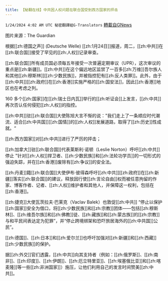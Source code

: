 ```yaml
---
title: 【秘翻在线】中共因人权问题在联合国受到西方国家的抨击
---
```

`1/24/2024 4:02 AM UTC 秘密翻譯組G-Translators` [轉載自GNews](https://gnews.org/articles/2247749)

图片来源：The Guardian

根据[[zh:德国之声]] (Deutsche Welle) [[zh:1月24日]]报道，周二，[[zh:中共]]在[[zh:联合国]]接受了罕见的[[zh:人权]]记录审查。

[[zh:联合国]]所有成员国必须每五年接受一次普遍定期审议（UPR），这次审议的重点是[[zh:新疆]]。[[zh:中共]]在这个偏远地区监禁了一百多[[zh:万维]]吾尔族人和其他[[zh:穆斯林]][[zh:少数民族]]，并被指控犯有[[zh:反人类罪]]。此外，由于[[zh:中共]][[zh:政府]]在[[zh:香港]]实施严格的[[zh:国安法]]，因此[[zh:香港]]地区也在考虑之列。

160 多个[[zh:国家]]在[[zh:瑞士日内瓦]]举行的[[zh:听证会]]上发言，[[zh:中共]]再次否认任何侵犯[[zh:人权]]的指控。

[[zh:中共]]驻[[zh:联合国]]大使陈旭大言不惭的说："我们走上了一条顺应时代潮流、适合[[zh:中共国]][[zh:国情]]的[[zh:人权]]发展道路，取得了[[zh:历史]]性成就。“

[[zh:西方国家]]对[[zh:中共]]进行了严厉的抨击；

[[zh:加拿大]]驻[[zh:联合国]]代表莱斯利·诺顿（Leslie Norton）呼吁[[zh:中共]]停止 "针对[[zh:人权]]捍卫者、[[zh:少数民族]]和[[zh:法轮功学员]]的一切形式的强迫失踪，并在[[zh:香港]]废除有[[zh:争议]]的安全法。

[[zh:丹麦]]籍[[zh:联合国]]大使伊布·彼得森呼吁[[zh:中共]][[zh:政府]]在[[zh:新疆]]落实[[zh:联合国]]的建议，释放因行使[[zh:言论自由]]权而被任意拘留的作家、博客作者、记者、[[zh:人权]]维护者和其他人，并保障这一权利，包括在[[zh:香港]]。

[[zh:捷克]]大使瓦茨拉夫·巴莱克（Vaclav Balek）也敦促[[zh:中共]] “停止以保护[[zh:国家]]安全为借口，将[[zh:少数民族]]和[[zh:宗教]]团体——包括[[zh:穆斯林]]、[[zh:维吾尔族]]和[[zh:佛教]]徒、[[zh:藏族]]和[[zh:蒙古族]]的[[zh:宗教]]与和平民间表达定为犯罪”，并“停止跨境绑架和恐吓旅居海外的[[zh:中共国]]公民”。

[[zh:德国]]、[[zh:日本]]和[[zh:爱尔兰]]也呼吁加强对[[zh:新疆]]和[[zh:西藏]][[zh:少数民族]]的保护。

据[[zh:外交]]官们透露，[[zh:中共]]向其支持者（例如：[[zh:俄罗斯]]、[[zh:南非]]、[[zh:印度]]、[[zh:伊朗]]、[[zh:厄立特里亚]]、[[zh:埃塞俄比亚]]和[[zh:喀麦隆]]等一些[[zh:非洲国家]]）施压，让他们利用自己的发言时间赞美[[zh:中共]]。
